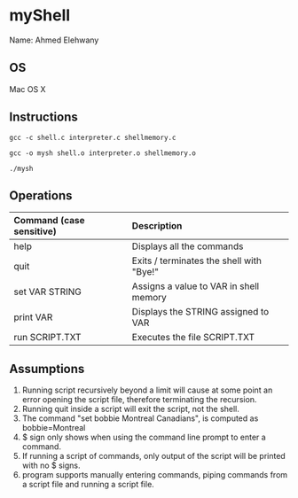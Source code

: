# myShell
Name: Ahmed Elehwany

## OS
Mac OS X

## Instructions
`gcc -c shell.c interpreter.c shellmemory.c`

`gcc -o mysh shell.o interpreter.o shellmemory.o`

`./mysh`

## Operations
| Command (case sensitive)    |      Description                          |
|:----------------------------|:------------------------------------------|
| help 			                  | 	Displays all the commands               |
| quit 			                  |  Exits / terminates the shell with "Bye!" |
|	set VAR STRING 		        	|   Assigns a value to VAR in shell memory  |
|	print VAR 				          | Displays the STRING assigned to VAR       |
|	run SCRIPT.TXT 		         	|	Executes the file SCRIPT.TXT              |

## Assumptions
1. Running script recursively beyond a limit will cause at some point an error opening the script file, therefore terminating the recursion.
2. Running quit inside a script will exit the script, not the shell.
3. The command "set bobbie Montreal Canadians", is computed as bobbie=Montreal
4. $ sign only shows when using the command line prompt to enter a command.
5. If running a script of commands, only output of the script will be printed with no $ signs.
6. program supports manually entering commands, piping commands from a script file and running a script file.
